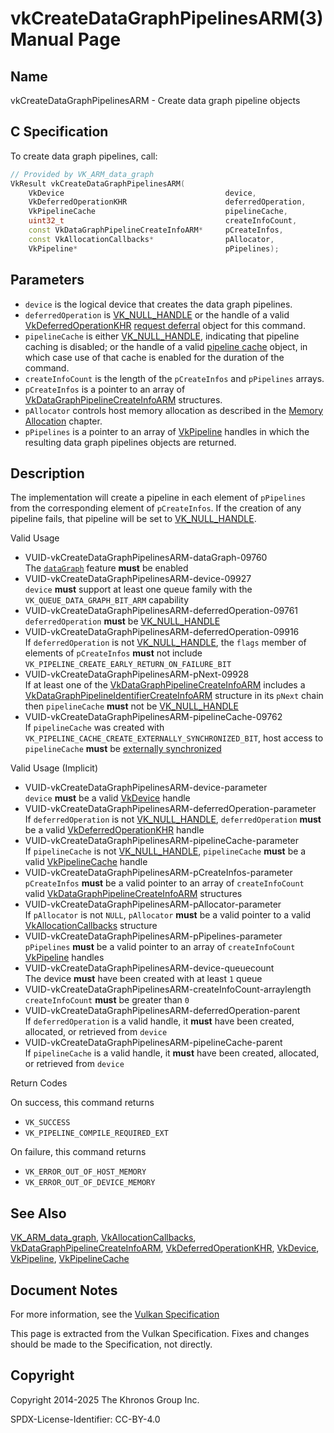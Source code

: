 # vkCreateDataGraphPipelinesARM(3) Manual Page

## Name

vkCreateDataGraphPipelinesARM - Create data graph pipeline objects



## [](#_c_specification)C Specification

To create data graph pipelines, call:

```c++
// Provided by VK_ARM_data_graph
VkResult vkCreateDataGraphPipelinesARM(
    VkDevice                                    device,
    VkDeferredOperationKHR                      deferredOperation,
    VkPipelineCache                             pipelineCache,
    uint32_t                                    createInfoCount,
    const VkDataGraphPipelineCreateInfoARM*     pCreateInfos,
    const VkAllocationCallbacks*                pAllocator,
    VkPipeline*                                 pPipelines);
```

## [](#_parameters)Parameters

- `device` is the logical device that creates the data graph pipelines.
- `deferredOperation` is [VK\_NULL\_HANDLE](https://registry.khronos.org/vulkan/specs/latest/man/html/VK_NULL_HANDLE.html) or the handle of a valid [VkDeferredOperationKHR](https://registry.khronos.org/vulkan/specs/latest/man/html/VkDeferredOperationKHR.html) [request deferral](https://registry.khronos.org/vulkan/specs/latest/html/vkspec.html#deferred-host-operations-requesting) object for this command.
- `pipelineCache` is either [VK\_NULL\_HANDLE](https://registry.khronos.org/vulkan/specs/latest/man/html/VK_NULL_HANDLE.html), indicating that pipeline caching is disabled; or the handle of a valid [pipeline cache](https://registry.khronos.org/vulkan/specs/latest/html/vkspec.html#pipelines-cache) object, in which case use of that cache is enabled for the duration of the command.
- `createInfoCount` is the length of the `pCreateInfos` and `pPipelines` arrays.
- `pCreateInfos` is a pointer to an array of [VkDataGraphPipelineCreateInfoARM](https://registry.khronos.org/vulkan/specs/latest/man/html/VkDataGraphPipelineCreateInfoARM.html) structures.
- `pAllocator` controls host memory allocation as described in the [Memory Allocation](https://registry.khronos.org/vulkan/specs/latest/html/vkspec.html#memory-allocation) chapter.
- `pPipelines` is a pointer to an array of [VkPipeline](https://registry.khronos.org/vulkan/specs/latest/man/html/VkPipeline.html) handles in which the resulting data graph pipelines objects are returned.

## [](#_description)Description

The implementation will create a pipeline in each element of `pPipelines` from the corresponding element of `pCreateInfos`. If the creation of any pipeline fails, that pipeline will be set to [VK\_NULL\_HANDLE](https://registry.khronos.org/vulkan/specs/latest/man/html/VK_NULL_HANDLE.html).

Valid Usage

- [](#VUID-vkCreateDataGraphPipelinesARM-dataGraph-09760)VUID-vkCreateDataGraphPipelinesARM-dataGraph-09760  
  The [`dataGraph`](https://registry.khronos.org/vulkan/specs/latest/html/vkspec.html#features-dataGraph) feature **must** be enabled
- [](#VUID-vkCreateDataGraphPipelinesARM-device-09927)VUID-vkCreateDataGraphPipelinesARM-device-09927  
  `device` **must** support at least one queue family with the `VK_QUEUE_DATA_GRAPH_BIT_ARM` capability
- [](#VUID-vkCreateDataGraphPipelinesARM-deferredOperation-09761)VUID-vkCreateDataGraphPipelinesARM-deferredOperation-09761  
  `deferredOperation` **must** be [VK\_NULL\_HANDLE](https://registry.khronos.org/vulkan/specs/latest/man/html/VK_NULL_HANDLE.html)
- [](#VUID-vkCreateDataGraphPipelinesARM-deferredOperation-09916)VUID-vkCreateDataGraphPipelinesARM-deferredOperation-09916  
  If `deferredOperation` is not [VK\_NULL\_HANDLE](https://registry.khronos.org/vulkan/specs/latest/man/html/VK_NULL_HANDLE.html), the `flags` member of elements of `pCreateInfos` **must** not include `VK_PIPELINE_CREATE_EARLY_RETURN_ON_FAILURE_BIT`
- [](#VUID-vkCreateDataGraphPipelinesARM-pNext-09928)VUID-vkCreateDataGraphPipelinesARM-pNext-09928  
  If at least one of the [VkDataGraphPipelineCreateInfoARM](https://registry.khronos.org/vulkan/specs/latest/man/html/VkDataGraphPipelineCreateInfoARM.html) includes a [VkDataGraphPipelineIdentifierCreateInfoARM](https://registry.khronos.org/vulkan/specs/latest/man/html/VkDataGraphPipelineIdentifierCreateInfoARM.html) structure in its `pNext` chain then `pipelineCache` **must** not be [VK\_NULL\_HANDLE](https://registry.khronos.org/vulkan/specs/latest/man/html/VK_NULL_HANDLE.html)
- [](#VUID-vkCreateDataGraphPipelinesARM-pipelineCache-09762)VUID-vkCreateDataGraphPipelinesARM-pipelineCache-09762  
  If `pipelineCache` was created with `VK_PIPELINE_CACHE_CREATE_EXTERNALLY_SYNCHRONIZED_BIT`, host access to `pipelineCache` **must** be [externally synchronized](https://registry.khronos.org/vulkan/specs/latest/html/vkspec.html#fundamentals-threadingbehavior)

Valid Usage (Implicit)

- [](#VUID-vkCreateDataGraphPipelinesARM-device-parameter)VUID-vkCreateDataGraphPipelinesARM-device-parameter  
  `device` **must** be a valid [VkDevice](https://registry.khronos.org/vulkan/specs/latest/man/html/VkDevice.html) handle
- [](#VUID-vkCreateDataGraphPipelinesARM-deferredOperation-parameter)VUID-vkCreateDataGraphPipelinesARM-deferredOperation-parameter  
  If `deferredOperation` is not [VK\_NULL\_HANDLE](https://registry.khronos.org/vulkan/specs/latest/man/html/VK_NULL_HANDLE.html), `deferredOperation` **must** be a valid [VkDeferredOperationKHR](https://registry.khronos.org/vulkan/specs/latest/man/html/VkDeferredOperationKHR.html) handle
- [](#VUID-vkCreateDataGraphPipelinesARM-pipelineCache-parameter)VUID-vkCreateDataGraphPipelinesARM-pipelineCache-parameter  
  If `pipelineCache` is not [VK\_NULL\_HANDLE](https://registry.khronos.org/vulkan/specs/latest/man/html/VK_NULL_HANDLE.html), `pipelineCache` **must** be a valid [VkPipelineCache](https://registry.khronos.org/vulkan/specs/latest/man/html/VkPipelineCache.html) handle
- [](#VUID-vkCreateDataGraphPipelinesARM-pCreateInfos-parameter)VUID-vkCreateDataGraphPipelinesARM-pCreateInfos-parameter  
  `pCreateInfos` **must** be a valid pointer to an array of `createInfoCount` valid [VkDataGraphPipelineCreateInfoARM](https://registry.khronos.org/vulkan/specs/latest/man/html/VkDataGraphPipelineCreateInfoARM.html) structures
- [](#VUID-vkCreateDataGraphPipelinesARM-pAllocator-parameter)VUID-vkCreateDataGraphPipelinesARM-pAllocator-parameter  
  If `pAllocator` is not `NULL`, `pAllocator` **must** be a valid pointer to a valid [VkAllocationCallbacks](https://registry.khronos.org/vulkan/specs/latest/man/html/VkAllocationCallbacks.html) structure
- [](#VUID-vkCreateDataGraphPipelinesARM-pPipelines-parameter)VUID-vkCreateDataGraphPipelinesARM-pPipelines-parameter  
  `pPipelines` **must** be a valid pointer to an array of `createInfoCount` [VkPipeline](https://registry.khronos.org/vulkan/specs/latest/man/html/VkPipeline.html) handles
- [](#VUID-vkCreateDataGraphPipelinesARM-device-queuecount)VUID-vkCreateDataGraphPipelinesARM-device-queuecount  
  The device **must** have been created with at least `1` queue
- [](#VUID-vkCreateDataGraphPipelinesARM-createInfoCount-arraylength)VUID-vkCreateDataGraphPipelinesARM-createInfoCount-arraylength  
  `createInfoCount` **must** be greater than `0`
- [](#VUID-vkCreateDataGraphPipelinesARM-deferredOperation-parent)VUID-vkCreateDataGraphPipelinesARM-deferredOperation-parent  
  If `deferredOperation` is a valid handle, it **must** have been created, allocated, or retrieved from `device`
- [](#VUID-vkCreateDataGraphPipelinesARM-pipelineCache-parent)VUID-vkCreateDataGraphPipelinesARM-pipelineCache-parent  
  If `pipelineCache` is a valid handle, it **must** have been created, allocated, or retrieved from `device`

Return Codes

On success, this command returns

- `VK_SUCCESS`
- `VK_PIPELINE_COMPILE_REQUIRED_EXT`

On failure, this command returns

- `VK_ERROR_OUT_OF_HOST_MEMORY`
- `VK_ERROR_OUT_OF_DEVICE_MEMORY`

## [](#_see_also)See Also

[VK\_ARM\_data\_graph](https://registry.khronos.org/vulkan/specs/latest/man/html/VK_ARM_data_graph.html), [VkAllocationCallbacks](https://registry.khronos.org/vulkan/specs/latest/man/html/VkAllocationCallbacks.html), [VkDataGraphPipelineCreateInfoARM](https://registry.khronos.org/vulkan/specs/latest/man/html/VkDataGraphPipelineCreateInfoARM.html), [VkDeferredOperationKHR](https://registry.khronos.org/vulkan/specs/latest/man/html/VkDeferredOperationKHR.html), [VkDevice](https://registry.khronos.org/vulkan/specs/latest/man/html/VkDevice.html), [VkPipeline](https://registry.khronos.org/vulkan/specs/latest/man/html/VkPipeline.html), [VkPipelineCache](https://registry.khronos.org/vulkan/specs/latest/man/html/VkPipelineCache.html)

## [](#_document_notes)Document Notes

For more information, see the [Vulkan Specification](https://registry.khronos.org/vulkan/specs/latest/html/vkspec.html#vkCreateDataGraphPipelinesARM)

This page is extracted from the Vulkan Specification. Fixes and changes should be made to the Specification, not directly.

## [](#_copyright)Copyright

Copyright 2014-2025 The Khronos Group Inc.

SPDX-License-Identifier: CC-BY-4.0